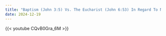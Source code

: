 ```yaml
---
title: "Baptism (John 3:5) Vs. The Eucharist (John 6:53) In Regard To Necessity"
date: 2024-12-19
---
```


{{< youtube CQvB0Gra_6M >}}
